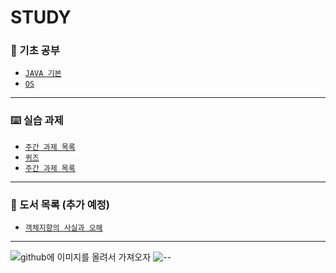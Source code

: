 # STUDY

### 📝 기초 공부

* [`JAVA 기본`](https://github.com/sanscout1/javaStudy/tree/main/src/Java\_Lecture)
* [`OS`](https://github.com/sanscout1/javaStudy/tree/main/src/OperatingSystem)


***

### ⌨️ 실습 과제

* [`주간 과제 목록`](https://github.com/sanscout1/javaStudy/tree/main/src/Java\_assignments)
* [`퀴즈`](https://github.com/sanscout1/javaStudy/tree/main/src/Java\_Test/shinsegaeTranning/javaBasic)
* [`주간 과제 목록`](https://github.com/sanscout1/HRiverStudy/tree/main/src/Java_Lecture/About_oop/ourProject)



***

### 📗 도서 목록 (추가 예정)

* [`객체지향의 사실과 오해`](https://github.com/sanscout1/javaStudy/tree/main/src/BookList/Book1)


***

<img src="" alt="github에 이미지를 올려서 가져오자">

<img src="https://github.com/sanscout1/HRiverStudy/blob/main/src/picture/--?raw=true" alt="--">


